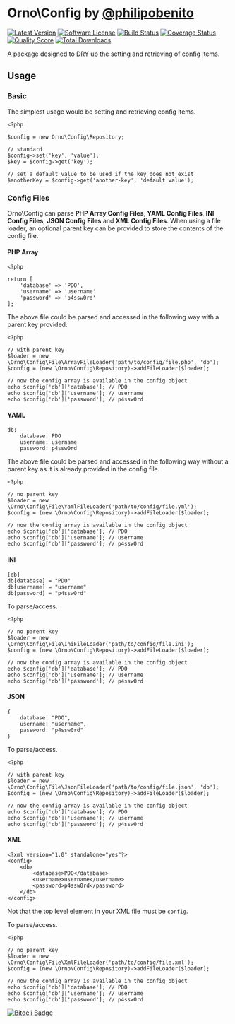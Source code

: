 # Orno\Config by [@philipobenito](https://twitter.com/philipobenito)

[![Latest Version](http://img.shields.io/packagist/v/orno/config.svg?style=flat)](https://packagist.org/packages/orno/config)
[![Software License](https://img.shields.io/badge/license-MIT-brightgreen.svg?style=flat)](LICENSE.md)
[![Build Status](https://img.shields.io/travis/orno/config/master.svg?style=flat)](https://travis-ci.org/orno/config)
[![Coverage Status](https://img.shields.io/scrutinizer/coverage/g/orno/config.svg?style=flat)](https://scrutinizer-ci.com/g/orno/config/code-structure)
[![Quality Score](https://img.shields.io/scrutinizer/g/orno/config.svg?style=flat)](https://scrutinizer-ci.com/g/orno/config)
[![Total Downloads](https://img.shields.io/packagist/dt/orno/config.svg?style=flat)](https://packagist.org/packages/orno/config)

A package designed to DRY up the setting and retrieving of config items.

## Usage

### Basic

The simplest usage would be setting and retrieving config items.

    <?php

    $config = new Orno\Config\Repository;

    // standard
    $config->set('key', 'value');
    $key = $config->get('key');

    // set a default value to be used if the key does not exist
    $anotherKey = $config->get('another-key', 'default value');

### Config Files

Orno\Config can parse **PHP Array Config Files**, **YAML Config Files**, **INI Config Files**, **JSON Config Files** and **XML Config Files**. When using a file loader, an optional parent key can be provided to store the contents of the config file.

#### PHP Array

    <?php

    return [
        'database' => 'PDO',
        'username' => 'username'
        'password' => 'p4ssw0rd'
    ];

The above file could be parsed and accessed in the following way with a parent key provided.

    <?php

    // with parent key
    $loader = new \Orno\Config\File\ArrayFileLoader('path/to/config/file.php', 'db');
    $config = (new \Orno\Config\Repository)->addFileLoader($loader);

    // now the config array is available in the config object
    echo $config['db']['database']; // PDO
    echo $config['db']['username']; // username
    echo $config['db']['password']; // p4ssw0rd

#### YAML

    db:
        database: PDO
        username: username
        password: p4ssw0rd

The above file could be parsed and accessed in the following way without a parent key as it is already provided in the config file.

    <?php

    // no parent key
    $loader = new \Orno\Config\File\YamlFileLoader('path/to/config/file.yml');
    $config = (new \Orno\Config\Repository)->addFileLoader($loader);

    // now the config array is available in the config object
    echo $config['db']['database']; // PDO
    echo $config['db']['username']; // username
    echo $config['db']['password']; // p4ssw0rd

#### INI

    [db]
    db[database] = "PDO"
    db[username] = "username"
    db[password] = "p4ssw0rd"

To parse/access.

    <?php

    // no parent key
    $loader = new \Orno\Config\File\IniFileLoader('path/to/config/file.ini');
    $config = (new \Orno\Config\Repository)->addFileLoader($loader);

    // now the config array is available in the config object
    echo $config['db']['database']; // PDO
    echo $config['db']['username']; // username
    echo $config['db']['password']; // p4ssw0rd

#### JSON

    {
        database: "PDO",
        username: "username",
        password: "p4ssw0rd"
    }

To parse/access.

    <?php

    // with parent key
    $loader = new \Orno\Config\File\JsonFileLoader('path/to/config/file.json', 'db');
    $config = (new \Orno\Config\Repository)->addFileLoader($loader);

    // now the config array is available in the config object
    echo $config['db']['database']; // PDO
    echo $config['db']['username']; // username
    echo $config['db']['password']; // p4ssw0rd

#### XML

    <?xml version="1.0" standalone="yes"?>
    <config>
        <db>
            <database>PDO</database>
            <username>username</username>
            <password>p4ssw0rd</password>
        </db>
    </config>

Not that the top level element in your XML file must be `config`.

To parse/access.

    <?php

    // no parent key
    $loader = new \Orno\Config\File\XmlFileLoader('path/to/config/file.xml');
    $config = (new \Orno\Config\Repository)->addFileLoader($loader);

    // now the config array is available in the config object
    echo $config['db']['database']; // PDO
    echo $config['db']['username']; // username
    echo $config['db']['password']; // p4ssw0rd


[![Bitdeli Badge](https://d2weczhvl823v0.cloudfront.net/orno/config/trend.png)](https://bitdeli.com/free "Bitdeli Badge")

